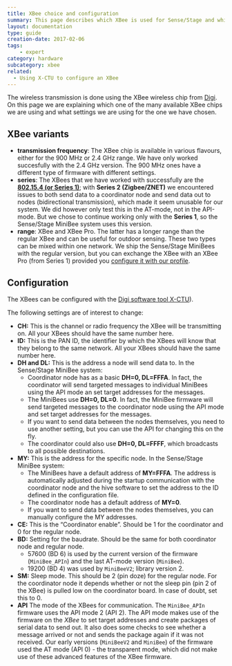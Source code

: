 ```yaml
---
title: XBee choice and configuration
summary: This page describes which XBee is used for Sense/Stage and which settings we are using in its configuration.
layout: documentation
type: guide
creation-date: 2017-02-06
tags: 
    - expert
category: hardware
subcategory: xbee
related:
  - Using X-CTU to configure an XBee
---
```


The wireless transmission is done using the XBee wireless chip from [Digi](https://www.digi.com/). On this page we are explaining which one of the many available XBee chips we are using and what settings we are using for the one we have chosen.

## XBee variants

  * **transmission frequency**: The XBee chip is available in various flavours, either for the 900 MHz or 2.4 GHz range. We have only worked succesfully with the 2.4 GHz version. The 900 MHz ones have a different type of firmware with different settings.
  * **series**: The XBees that we have worked with successfully are the [**802.15.4 (or Series 1)**](https://www.digi.com/products/xbee-rf-solutions/2-4-ghz-modules/xbee-802-15-4); with **Series 2 (Zigbee/ZNET)** we encountered issues to both send data to a coordinator node and send data out to nodes (bidirectional transmission), which made it seem unusable for our system. We did however only test this in the AT-mode, not in the API-mode. But we chose to continue working only with the **Series 1**, so the Sense/Stage MiniBee system uses this version.
  * **range**: XBee and XBee Pro. The latter has a longer range than the regular XBee and can be useful for outdoor sensing. These two types can be mixed within one network. We ship the Sense/Stage MiniBees with the regular version, but you can exchange the XBee with an XBee Pro (from Series 1) provided you [configure it with our profile](using-x-ctu-to-configure-an-xbee).
  

## Configuration

The XBees can be configured with the [Digi software tool X-CTU](using-x-ctu-to-configure-an-xbee)).
  
The following settings are of interest to change:

  * **CH:** This is the channel or radio frequency the XBee will be transmitting on. All your XBees should have the same number here.
  * **ID:** This is the PAN ID, the identifier by which the XBees will know that they belong to the same network. All your XBees should have the same number here.
  * **DH and DL:** This is the address a node will send data to. In the Sense/Stage MiniBee system:
    - Coordinator node has as a basic **DH=0, DL=FFFA**. In fact, the coordinator will send targeted messages to individual MiniBees using the API mode an set target addresses for the messages.
    - The MiniBees use **DH=0, DL=0**. In fact, the MiniBee firmware will send targeted messages to the coordinator node using the API mode and set target addresses for the messages.
    - If you want to send data between the nodes themselves, you need to use another setting, but you can use the API for changing this on the fly.
    - The coordinator could also use **DH=0, DL=FFFF**, which broadcasts to all possible destinations.
  * **MY:** This is the address for the specific node. In the Sense/Stage MiniBee system:
    - The MiniBees have a default address of **MY=FFFA**. The address is automatically adjusted during the startup communication with the coordinator node and the hive software to set the address to the ID defined in the configuration file.
    - The coordinator node has a default address of **MY=0**.
    - If you want to send data between the nodes themselves, you can manually configure the MY addresses.
  * **CE:** This is the &#8220;Coordinator enable&#8221;. Should be 1 for the coordinator and 0 for the regular node.
  * **BD:** Setting for the baudrate. Should be the same for both coordinator node and regular node.
    - 57600 (BD 6) is used by the current version of the firmware (`MiniBee_APIn`) and the last AT-mode version (`MiniBee`).
    - 19200 (BD 4) was used by `MiniBeeV2`; library version 2.
  * **SM:** Sleep mode. This should be 2 (pin doze) for the regular node. For the coordinator node it depends whether or not the sleep pin (pin 2 of the XBee) is pulled low on the coordinator board. In case of doubt, set this to 0.
  * **API** The mode of the XBees for communication. The `MiniBee_APIn` firmware uses the API mode 2 (API 2). The API mode makes use of the firmware on the *XBee* to set target addresses and create packages of serial data to send out. It also does some checks to see whether a message arrived or not and sends the package again if it was not received. Our early versions (`MiniBeeV2` and `MiniBee`) of the firmware used the AT mode (API 0) - the transparent mode, which did not make use of these advanced features of the XBee firmware.

